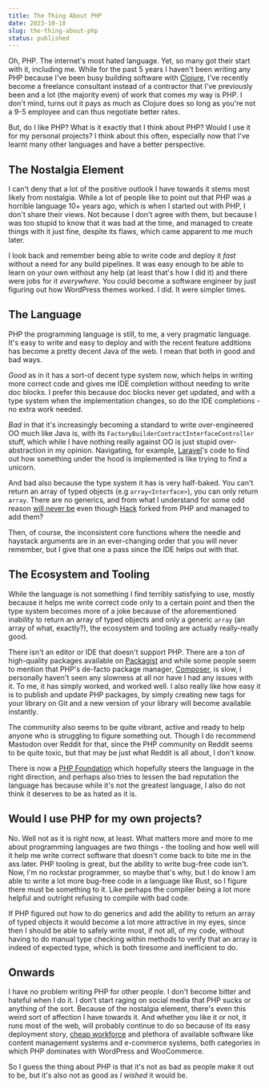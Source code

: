 ```yaml
---
title: The Thing About PHP
date: 2023-10-18
slug: the-thing-about-php
status: published
---
```


Oh, PHP. The internet's most hated language. Yet, so many got their start with it, including me. 
While for the past 5 years I haven't been writing any PHP because I've been busy building software with 
[Clojure](https://clojure.org/), I've recently become a freelance consultant instead of a contractor that I've previously been and 
a lot (the majority even) of work that comes my way is PHP. I don't mind, turns out it pays as much 
as Clojure does so long as you're not a 9-5 employee and can thus negotiate better rates.

But, do I like PHP? What is it exactly that I think about PHP? Would I use it for my personal projects?
I think about this often, especially now that I've learnt many other languages and have a better perspective.

## The Nostalgia Element

I can't deny that a lot of the positive outlook I have towards it stems most likely from nostalgia. While a 
lot of people like to point out that PHP was a horrible language 10+ years ago, which is when I started out with PHP, 
I don't share their views. Not because I don't agree with them, but because I was too stupid to know that it was bad at the time, 
and managed to create things with it just fine, despite its flaws, which came apparent to me much later.

I look back and remember being able to write code and deploy it _fast_ without a need for any build pipelines. It was
easy enough to be able to learn on your own without any help (at least that's how I did it) and there were jobs for it
_everywhere_. You could become a software engineer by just figuring out how WordPress themes worked. I did. It were 
simpler times.

## The Language

PHP the programming language is still, to me, a very pragmatic language. It's easy to write and 
easy to deploy and with the recent feature additions has become a pretty decent Java of the web. I mean that 
both in good and bad ways. 

_Good_ as in it has a sort-of decent type system now, which helps in writing more correct code and 
gives me IDE completion without needing to write doc blocks. I prefer this because doc blocks 
never get updated, and with a type system when the implementation changes, so do the IDE 
completions - no extra work needed.

_Bad_ in that it's increasingly becoming a standard to write over-engineered OO much like Java is, with its `FactoryBuilderContractInterfaceController` 
stuff, which while I have nothing really against OO is just stupid over-abstraction in my opinion. Navigating, for example, 
[Laravel](https://laravel.com/)'s code to find out how something under the hood is implemented is like trying to find a unicorn.

And bad also because the type system it has is very half-baked. You can't return an array of typed objects (e.g `array<Interface>`), you can only return 
`array`. There are no generics, and from what I understand for some odd reason [will never be](https://www.reddit.com/r/PHP/comments/j65968/comment/g7zg9mt/) even though [Hack](https://hacklang.org/) forked from PHP and 
managed to add them? 

Then, of course, the inconsistent core functions where the needle and haystack arguments are in an ever-changing order 
that you will never remember, but I give that one a pass since the IDE helps out with that.

## The Ecosystem and Tooling

While the language is not something I find terribly satisfying to use, mostly because it helps me write correct code 
only to a certain point and then the type system becomes more of a joke because of the aforementioned inability to return an array 
of typed objects and only a generic `array` (an array of what, exactly?), the ecosystem and tooling are actually really-really good.

There isn't an editor or IDE that doesn't support PHP. There are a ton of high-quality packages available on [Packagist](https://packagist.org/) 
and while some people seem to mention that PHP's de-facto package manager, [Composer](https://getcomposer.org/), is slow, I personally haven't 
seen any slowness at all nor have I had any issues with it. To me, it has simply worked, and worked well. I also really 
like how easy it is to publish and update PHP packages, by simply creating new tags for your library on Git and a new 
version of your library will become available instantly.

The community also seems to be quite vibrant, active and ready to help anyone who is struggling to figure something out. 
Though I do recommend Mastodon over Reddit for that, since the PHP community on Reddit seems to be quite toxic, but that 
may be just what Reddit is all about, I don't know.

There is now a [PHP Foundation](https://thephp.foundation/) which hopefully steers the language in the right direction, and perhaps also tries to lessen the 
bad reputation the language has because while it's not the greatest language, I also do not think it deserves to be 
as hated as it is.

## Would I use PHP for my own projects?

No. Well not as it is right now, at least. What matters more and more to me about programming languages are 
two things - the tooling and how well will it help me write correct software that doesn't come back to bite me in the ass later. 
PHP tooling is great, but the ability to write bug-free code isn't. Now, I'm no rockstar programmer, so maybe 
that's why, but I do know I am able to write a lot more bug-free code in a language like Rust, so I figure there must be something 
to it. Like perhaps the compiler being a lot more helpful and outright refusing to compile with bad code.

If PHP figured out how to do generics and add the ability to return an array of typed objects it would become a 
lot more attractive in my eyes, since then I should be able to safely write most, if not all, of my code, without having 
to do manual type checking within methods to verify that an array is indeed of expected type, which is both tiresome 
and inefficient to do.

## Onwards 

I have no problem writing PHP for other people. I don't become bitter and hateful when I do it. I don't start 
raging on social media that PHP sucks or anything of the sort. Because of the nostalgia element, there's even this weird 
sort of affection I have towards it. And whether you like it or not, it runs most of the web, will probably 
continue to do so because of its easy deployment story, [cheap workforce](https://survey.stackoverflow.co/2023/#technology-top-paying-technologies) and plethora of available software like content management 
systems and e-commerce systems, both categories in which PHP dominates with WordPress and WooCommerce.

So I guess the thing about PHP is that it's not as bad as people make it out to be, but it's also not as good as _I wished_ it would be.
